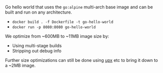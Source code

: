 Go hello world that uses the `go:alpine` multi-arch base image and can be built and run on any architecture.

- `docker build . -f Dockerfile -t go-hello-world`
- `docker run -p 8080:8080 go-hello-world`

We optimize from ~600MB to ~11MB image size by:

- Using multi-stage builds
- Stripping out debug info

Further size optimizations can still be done using [upx](https://github.com/reproio/docker-upx) etc to bring it down to a ~2MB image.
